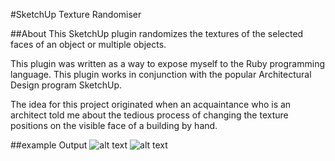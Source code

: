 #SketchUp Texture Randomiser
 
##About
This SketchUp plugin randomizes the textures of the selected faces of an object or multiple objects. 

This plugin was written as a way to expose myself to the Ruby programming language. This plugin works in conjunction
with the popular Architectural Design program SketchUp. 

The idea for this project originated when an acquaintance who is an architect told me about the tedious process of changing 
the texture positions on the visible face of a building by hand. 

##example Output
![alt text](https://github.com/fetr0509/SketchUp-Texture-Randomiser/ExamplePictures/STRBefore.jpg "")
![alt text](https://github.com/fetr0509/SketchUp-Texture-Randomiser/ExamplePictures/STRAfter.jpg  "")
